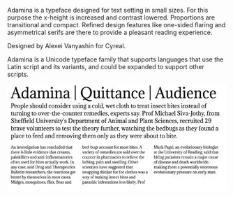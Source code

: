 Adamina is a typeface designed for text setting in small sizes. For this purpose the x-height is increased and contrast lowered. Proportions are transitional and compact. Refined design features like one-sided flaring and asymmetrical serifs
are there to provide a pleasant reading experience.

Designed by Alexei Vanyashin for Cyreal.

Adamina is a Unicode typeface family that supports 
languages that use the Latin script and its variants, and 
could be expanded to support other scripts.

![Adamina Font](src/sample.png)
